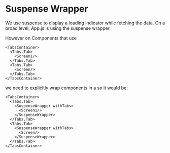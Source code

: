 # Suspense Wrapper

We use suspense to display a loading indicator while fetching the data.
On a broad level, App.js is using the suspense wrapper.

However on Components that use

```
<TabsContainer>
  <Tabs.Tab>
    <Screen1/>
  </Tabs.Tab>
  <Tabs.Tab>
    <Screen/>
  </Tabs.Tab>
</TabsContainer>
```

we need to explicitly wrap components in a <SuspenseWrapper withTabs> so it would be:

```
<TabsContainer>
  <Tabs.Tab>
    <SuspenseWrapper withTabs>
      <Screen1/>
    </SuspenseWrapper>
  </Tabs.Tab>
  <Tabs.Tab>
    <SuspenseWrapper withTabs>
      <Screen/>
    </SuspenseWrapper>
  </Tabs.Tab>
</TabsContainer>
```
